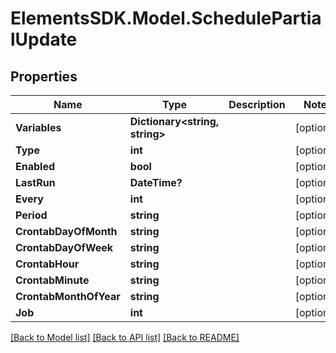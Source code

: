 # ElementsSDK.Model.SchedulePartialUpdate

## Properties

Name | Type | Description | Notes
------------ | ------------- | ------------- | -------------
**Variables** | **Dictionary&lt;string, string&gt;** |  | [optional] 
**Type** | **int** |  | [optional] 
**Enabled** | **bool** |  | [optional] 
**LastRun** | **DateTime?** |  | [optional] 
**Every** | **int** |  | [optional] 
**Period** | **string** |  | [optional] 
**CrontabDayOfMonth** | **string** |  | [optional] 
**CrontabDayOfWeek** | **string** |  | [optional] 
**CrontabHour** | **string** |  | [optional] 
**CrontabMinute** | **string** |  | [optional] 
**CrontabMonthOfYear** | **string** |  | [optional] 
**Job** | **int** |  | [optional] 

[[Back to Model list]](../#documentation-for-models) [[Back to API list]](../#documentation-for-api-endpoints) [[Back to README]](../)

